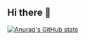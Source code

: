 ## Hi there 👋


 

[![Anurag's GitHub stats](https://github-readme-stats.vercel.app/api?username=viniHNS&show_icons=true&theme=discord_old_blurple)](https://github.com/anuraghazra/github-readme-stats)
  
  
  
  



